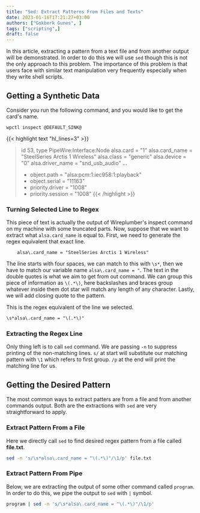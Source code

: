 ```yaml
---
title: "Sed: Extract Patterns From Files and Texts"
date: 2023-01-16T17:21:27+03:00
authors: ["Gokberk Gunes", ]
tags: ["scripting",]
draft: false
---
```


In this article, extracting a pattern from a text file and from another output
will be demonstrated. In order to do this we will use `sed` though this is not
the only approach to this problem. The importance of this problem is that users
face with similar text manipulation very frequently especially when they write
shell scripts.

## Getting a Synthetic Data
Consider you run the following command, and you would like to get the card's name.

```shtop
wpctl inspect @DEFAULT_SINK@
```
{{< highlight text "hl_lines=3" >}}
>id 53, type PipeWire:Interface:Node
>    alsa.card = "1"
>    alsa.card_name = "SteelSeries Arctis 1 Wireless"
>    alsa.class = "generic"
>    alsa.device = "0"
>    alsa.driver_name = "snd_usb_audio"
>    ...
>  * object.path = "alsa:pcm:1:iec958:1:playback"
>  * object.serial = "11163"
>  * priority.driver = "1008"
>  * priority.session = "1008"
{{< /highlight >}}

### Turning Selected Line to Regex
This piece of text is actually the output of Wireplumber's inspect
command on my machine with some truncated parts. Now, suppose that we want to
extract what `alsa.card_name` is equal to. First, we need to  generate the
regex equivalent that exact line.

```text
    alsa\.card_name = "SteelSeries Arctis 1 Wireless"
```
The line starts with four spaces, we can match to this with `\s*`, then we have
to match our variable name `alsa\.card_name = "`. The text in the double quotes
is what we aim to get from out command. We can group this piece of information
as `\(.*\)`, here backslashes and braces group whatever inside them dot star
will match any length of any character. Lastly, we will add closing quote to
the pattern.

This is the regex equivalent of the line we selected.
```txt
\s*alsa\.card_name = "\(.*\)"
```
### Extracting the Regex Line
Only thing left is to call `sed` command. We are passing `-n` to suppress
printing of the non-matching lines. `s/` at start will substitute our matching
pattern with `\1` which refers to first group. `/p` at the end will print the
matching line for us.

## Getting the Desired Pattern
The most common ways to extract patters are from a file and from another
commands output. Both are the extractions with `sed` are very straightforward
to apply.
### Extract Pattern From a File
Here we directly call `sed` to find desired regex pattern from a file called
**file.txt**.
```sh
sed -n 's/\s*alsa\.card_name = "\(.*\)"/\1/p' file.txt
```

### Extract Pattern From Pipe
Below, we are extracting the output of some other command called `program`. In
order to do this, we pipe the output to `sed` with `|` symbol.
```sh
program | sed -n 's/\s*alsa\.card_name = "\(.*\)"/\1/p'
```


